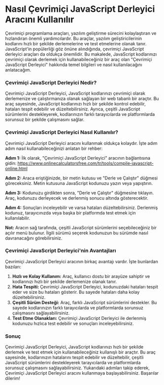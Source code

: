 Nasıl Çevrimiçi JavaScript Derleyici Aracını Kullanılır
=======================================================

Çevrimiçi programlama araçları, yazılım geliştirme sürecini kolaylaştıran ve hızlandıran önemli yardımcılardır. Bu araçlar, yazılım geliştiricilerinin kodlarını hızlı bir şekilde derlemelerine ve test etmelerine olanak tanır. JavaScript'in popülerliği göz önüne alındığında, çevrimiçi JavaScript derleyici araçları da oldukça önemlidir. Bu makalede, JavaScript kodlarınızı çevrimiçi olarak derlemek için kullanabileceğiniz bir araç olan "Çevrimiçi JavaScript Derleyici" hakkında temel bilgileri ve nasıl kullanılacağını anlatacağım.

### Çevrimiçi JavaScript Derleyici Nedir?

Çevrimiçi JavaScript Derleyici, JavaScript kodlarınızı çevrimiçi olarak derlemenize ve çalıştırmanıza olanak sağlayan bir web tabanlı bir araçtır. Bu araç sayesinde, JavaScript kodlarınızı hızlı bir şekilde kontrol edebilir, hataları tespit edebilir ve düzeltebilirsiniz. Ayrıca, çeşitli JavaScript sürümlerini destekleyerek, kodlarınızın farklı tarayıcılarda ve platformlarda sorunsuz bir şekilde çalışmasını sağlar.

### Çevrimiçi JavaScript Derleyici Nasıl Kullanılır?

Çevrimiçi JavaScript Derleyici aracını kullanmak oldukça kolaydır. İşte adım adım nasıl kullanabileceğinizi anlatan bir rehber:

**Adım 1:** İlk olarak, "Çevrimiçi JavaScript Derleyici" aracının bağlantısına gidin: <https://www.onlinecalculatorsfree.com/tr/tools/compile-javascript-online.html>

**Adım 2:** Araca eriştiğinizde, bir metin kutusu ve "Derle ve Çalıştır" düğmesi göreceksiniz. Metin kutusuna JavaScript kodunuzu yazın veya yapıştırın.

**Adım 3:** Kodunuzu girdikten sonra, "Derle ve Çalıştır" düğmesine tıklayın. Araç, kodunuzu derleyecek ve derlenmiş sonucu altında gösterecektir.

**Adım 4:** Sonuçları inceleyebilir ve varsa hataları düzeltebilirsiniz. Derlenmiş kodunuz, tarayıcınızda veya başka bir platformda test etmek için kullanılabilir.

**Not:** Aracın sağ tarafında, çeşitli JavaScript sürümlerini seçebileceğiniz bir açılır menü bulunur. İlgili sürümü seçerek kodunuzun bu sürümde nasıl davranacağını görebilirsiniz.

### Çevrimiçi JavaScript Derleyici'nin Avantajları

Çevrimiçi JavaScript Derleyici aracının birkaç avantajı vardır. İşte bunlardan bazıları:

1. **Hızlı ve Kolay Kullanım:** Araç, kullanıcı dostu bir arayüze sahiptir ve kodlarınızı hızlı bir şekilde derlemenize olanak tanır.
2. **Hata Tespiti:** Çevrimiçi JavaScript Derleyici, kodunuzdaki hataları tespit eder ve size bu hataları gösterir. Bu sayede hataları daha kolay düzeltebilirsiniz.
3. **Çeşitli Sürüm Desteği:** Araç, farklı JavaScript sürümlerini destekler. Bu sayede kodlarınızın farklı tarayıcılarda ve platformlarda sorunsuz çalışmasını sağlayabilirsiniz.
4. **Test Etme Olanakları:** Çevrimiçi JavaScript Derleyici ile derlenmiş kodunuzu hızlıca test edebilir ve sonuçları inceleyebilirsiniz.

### Sonuç

Çevrimiçi JavaScript Derleyici, JavaScript kodlarınızı hızlı bir şekilde derlemek ve test etmek için kullanabileceğiniz kullanışlı bir araçtır. Bu araç sayesinde, kodlarınızın hatalarını tespit edebilir ve düzeltebilir, çeşitli JavaScript sürümlerini destekleyerek tarayıcılarda ve platformlarda sorunsuz çalışmasını sağlayabilirsiniz. Yukarıdaki adımları takip ederek, Çevrimiçi JavaScript Derleyici aracını kullanmaya başlayabilirsiniz. Başarılar dilerim!